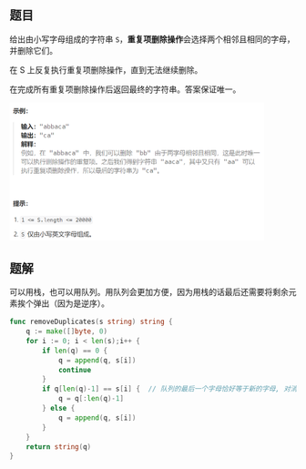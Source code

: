 ## 题目

给出由小写字母组成的字符串 `S`，**重复项删除操作**会选择两个相邻且相同的字母，并删除它们。

在 S 上反复执行重复项删除操作，直到无法继续删除。

在完成所有重复项删除操作后返回最终的字符串。答案保证唯一。

<img src="4-1047.删除字符串中的所有相邻重复项.assets/image-20240225202910233.png" alt="image-20240225202910233" style="zoom:50%;" />

## 题解

可以用栈，也可以用队列。用队列会更加方便，因为用栈的话最后还需要将剩余元素挨个弹出（因为是逆序）。

```go
func removeDuplicates(s string) string {
    q := make([]byte, 0)
    for i := 0; i < len(s);i++ {
        if len(q) == 0 {
            q = append(q, s[i])
            continue
        }
        if q[len(q)-1] == s[i] {  // 队列的最后一个字母恰好等于新的字母, 对消掉
            q = q[:len(q)-1]
        } else {
            q = append(q, s[i])
        }
    }
    return string(q)
}
```

